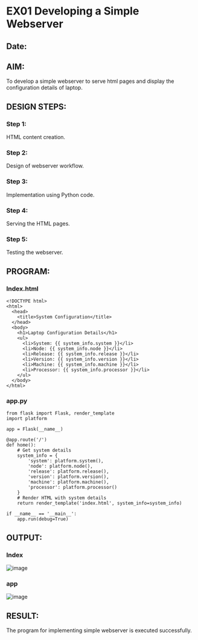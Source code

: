 # EX01 Developing a Simple Webserver
## Date:

## AIM:
To develop a simple webserver to serve html pages and display the configuration details of laptop.

## DESIGN STEPS:
### Step 1: 
HTML content creation.

### Step 2:
Design of webserver workflow.

### Step 3:
Implementation using Python code.

### Step 4:
Serving the HTML pages.

### Step 5:
Testing the webserver.

## PROGRAM:
### Index.html
~~~
<!DOCTYPE html>
<html>
  <head>
    <title>System Configuration</title>
  </head>
  <body>
    <h1>Laptop Configuration Details</h1>
    <ul>
      <li>System: {{ system_info.system }}</li>
      <li>Node: {{ system_info.node }}</li>
      <li>Release: {{ system_info.release }}</li>
      <li>Version: {{ system_info.version }}</li>
      <li>Machine: {{ system_info.machine }}</li>
      <li>Processor: {{ system_info.processor }}</li>
    </ul>
  </body>
</html>
~~~
### app.py
~~~
from flask import Flask, render_template
import platform

app = Flask(__name__)

@app.route('/')
def home():
    # Get system details
    system_info = {
        'system': platform.system(),
        'node': platform.node(),
        'release': platform.release(),
        'version': platform.version(),
        'machine': platform.machine(),
        'processor': platform.processor()
    }
    # Render HTML with system details
    return render_template('index.html', system_info=system_info)

if __name__ == '__main__':
    app.run(debug=True)

~~~

## OUTPUT:
### Index
![image](https://github.com/user-attachments/assets/b3382847-9c96-46cb-8127-98aab8d41572)

### app 
![image](https://github.com/user-attachments/assets/35319c3d-f0fa-4095-bd1a-6b04ce4416f0)



## RESULT:
The program for implementing simple webserver is executed successfully.
